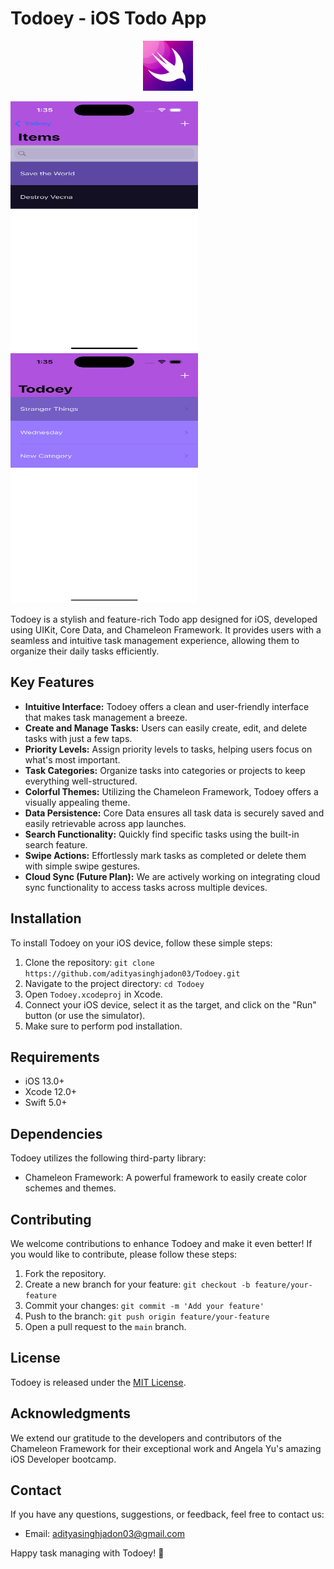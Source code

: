 # Todoey - iOS Todo App
<p align="center">
<img src="images/logo.png" width="80" height="80">
</p>

<div class="row">
  <div class="column">
    <img src="images/image1.png" width="300" height="400">
    <img src="images/image2.png" width="300" height="400">
  </div>
</div>

Todoey is a stylish and feature-rich Todo app designed for iOS, developed using UIKit, Core Data, and Chameleon Framework. It provides users with a seamless and intuitive task management experience, allowing them to organize their daily tasks efficiently.

## Key Features

- **Intuitive Interface:** Todoey offers a clean and user-friendly interface that makes task management a breeze.
- **Create and Manage Tasks:** Users can easily create, edit, and delete tasks with just a few taps.
- **Priority Levels:** Assign priority levels to tasks, helping users focus on what's most important.
- **Task Categories:** Organize tasks into categories or projects to keep everything well-structured.
- **Colorful Themes:** Utilizing the Chameleon Framework, Todoey offers a visually appealing theme.
- **Data Persistence:** Core Data ensures all task data is securely saved and easily retrievable across app launches.
- **Search Functionality:** Quickly find specific tasks using the built-in search feature.
- **Swipe Actions:** Effortlessly mark tasks as completed or delete them with simple swipe gestures.
- **Cloud Sync (Future Plan):** We are actively working on integrating cloud sync functionality to access tasks across multiple devices.

## Installation

To install Todoey on your iOS device, follow these simple steps:

1. Clone the repository: `git clone https://github.com/adityasinghjadon03/Todoey.git`
2. Navigate to the project directory: `cd Todoey`
3. Open `Todoey.xcodeproj` in Xcode.
4. Connect your iOS device, select it as the target, and click on the "Run" button (or use the simulator).
5. Make sure to perform pod installation.

## Requirements

- iOS 13.0+
- Xcode 12.0+
- Swift 5.0+

## Dependencies

Todoey utilizes the following third-party library:

- Chameleon Framework: A powerful framework to easily create color schemes and themes.

## Contributing

We welcome contributions to enhance Todoey and make it even better! If you would like to contribute, please follow these steps:

1. Fork the repository.
2. Create a new branch for your feature: `git checkout -b feature/your-feature`
3. Commit your changes: `git commit -m 'Add your feature'`
4. Push to the branch: `git push origin feature/your-feature`
5. Open a pull request to the `main` branch.

## License

Todoey is released under the [MIT License](LICENSE).

## Acknowledgments

We extend our gratitude to the developers and contributors of the Chameleon Framework for their exceptional work and Angela Yu's amazing iOS Developer bootcamp.

## Contact

If you have any questions, suggestions, or feedback, feel free to contact us:

- Email: adityasinghjadon03@gmail.com

Happy task managing with Todoey! 🚀
